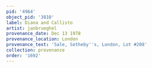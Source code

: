```yaml
---
pid: '4964'
object_pid: '3810'
label: Diana and Callisto
artist: janbrueghel
provenance_date: Dec 13 1978
provenance_location: London
provenance_text: 'Sale, Sotheby''s, London, Lot #208'
collection: provenance
order: '1692'
---
```


